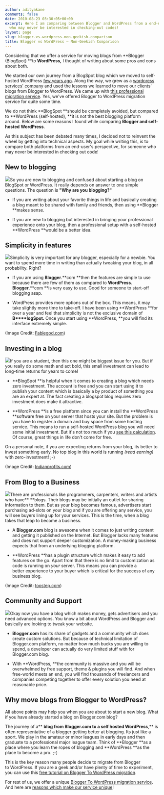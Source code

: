 ```yaml
---
author: adityakane
comments: false
date: 2010-08-23 03:30:05+00:00
excerpt: Here I am comparing between Blogger and WordPress from a end-user's perspective,
  who may never be interested in checking-out codes!
layout: page
slug: blogger-vs-wordpress-non-geekish-comparison
title: Blogger vs WordPress – Non-Geekish Comparison
---
```


Considering that we offer a service for moving blogs from **Blogger (BlogSpot) **to **WordPress,** I thought of writing about some pros and cons about both.

We started our own journey from a BlogSpot blog which we moved to self-hosted WordPress [few years ago](http://devilsworkshop.org/bye-bye-blogger-devils-workshop-is-moving-to-wordpress/). Along the way, we grew as a [wordpress services' company](https://rtcamp.com/services/) and used the lessons we learned to move our clients' blogs from Blogger to WordPress. We came up with [this professional migration service](https://rtcamp.com/blogger-to-wordpress/service/). Yes, we've offered Blogger to WordPress migration service for quite some time.

We do not think **BlogSpot **should be completely avoided, but compared to **WordPress (self-hosted), **it is not the best blogging platform around. Below are some reasons I found while comparing **Blogger **and** self-hosted** **WordPress**.

As this subject has been debated many times, I decided not to reinvent the wheel by getting into technical aspects. My goal while writing this, is to compare both platforms from an end-user's perspective, for someone who may never be interested in checking out code!


## New to blogging


[![](https://rtcamp.com/wp-content/uploads/2012/09/new-to-blogging-blogger-to-wp.png)](https://rtcamp.com/wp-content/uploads/2012/09/new-to-blogging-blogger-to-wp.png)So you are new to blogging and confused about starting a blog on BlogSpot or WordPress. It really depends on answer to one simple questions. The question is **"Why are you blogging?"**



	
  * If you are writing about your favorite things in life and basically creating a blog meant to be shared with family and friends, then using **Blogger **makes sense.

	
  * If you are new to blogging but interested in bringing your professional experience onto your blog, then a professional setup with a self-hosted **WordPress **would be a better idea.




## Simplicity in features


[![](https://rtcamp.com/wp-content/uploads/2010/08/simplicity-blogger-to-wordpress1.png)](https://rtcamp.com/wp-content/uploads/2010/08/simplicity-blogger-to-wordpress1.png)Simplicity is very important for any blogger, especially for a newbie. You want to spend more time in writing than actually tweaking your blog, in all probability. Right?



	
  * If you are using **Blogger**.**com **then the features are simple to use because there are few of them as compared to **WordPress**. **Blogger**.**com **is very easy to use. Good for someone to start-off blogging asap.

	
  * WordPress provides more options out of the box. This means, it may take slightly more time to take-off. I have been using **WordPress **for over a year and feel that simplicity is not the exclusive domain of **B****logSpot.** Once you start using **WordPress, **you will find its interface extremely simple.




(Image Credit: [Fablegod.com](http://fablegod.com/design-what-works-what-doesnt-c-salt-principle/))





## Investing in a blog


[![](https://rtcamp.com/wp-content/uploads/2010/08/investment-blogger-to-wp1.png)](https://rtcamp.com/wp-content/uploads/2010/08/investment-blogger-to-wp1.png)If you are a student, then this one might be biggest issue for you. But if you really do some math and act bold, this small investment can lead to long-time returns for years to come!



	
  * **BlogSpot **is helpful when it comes to creating a blog which needs zero investment. The account is free and you can start using it to publish your content which is basically a by product of something you are an expert at. The fact creating a blogspot blog requires zero investment does make it attractive.

	
  * **WordPress **is a free platform since you can install the **WordPress **software free on your server that hosts your site. But the problem is you have to register a domain and buy space from some hosting service. This means to run a self-hosted WordPress blog you will need some initial investment. But it's not too much if you [see this calculation](http://bloggertowp.org/webhosts/hostgator). Of course, great things in life don't come for free.


On a personal note, if you are expecting returns from your blog, its better to invest something early. No top blog in this world is running _(read earning)_ with zero-investment! ;-)


(Image Credit: [Indianprofits.com](http://indianprofits.com/top-investment-myths))





## From Blog to a Business


[![](https://rtcamp.com/wp-content/uploads/2010/08/blogging-business-blogger-to-wp1.png)](https://rtcamp.com/wp-content/uploads/2010/08/blogging-business-blogger-to-wp1.png)There are professionals like programmers, carpenters, writers and artists who have** **blogs. Their blogs may be initially an outlet for sharing information to them. But as your blog becomes famous, advertisers start purchasing ad-slots on your blog and if you are offering any service, you will see buyers lining up for your services. This is the time, when a blog takes that leap to become a business.



	
  * A **Blogger.com** blog is awesome when it comes to just writing content and getting it published on the Internet. But Blogger lacks many features and does not support deeper customization. A money-making business expects that from an underlying blogging platform.

	
  * **WordPress **has a plugin structure which makes it easy to add features on the go. Apart from that there is no limit to customization as code is running on _your_ server. This means you can provide a better experience to your buyer which is critical for the success of any business blog.




(Image Credit: [toostep.com](http://toostep.com/idea/how-entrepreneurs-can-create-effective-business-plans))





## Community and Support


[![](https://rtcamp.com/wp-content/uploads/2010/08/community-blogger-to-wp1.png)](https://rtcamp.com/wp-content/uploads/2010/08/community-blogger-to-wp1.png)Okay now you have a blog which makes money, gets advertisers and you need advanced options. You know a bit about WordPress and Blogger and basically are looking to tweak your website.



	
  * **Blogger.com** has its share of gadgets and a community which does create custom solutions. But because of technical limitation of Blogger.com platform, no matter how much bucks you are willing to spend, a developer can actually do very limited stuff with for Blogger.com blog.

	
  * With **WordPress, **the community is massive and you will be overwhelmed by free support, theme & plugins you will find. And when free-world meets an end, you will find thousands of freelancers and companies competing together to offer every solution you need at reasonable price.




## Why move blogs from Blogger to WordPress?


All above points may help you when you are about to start a new blog. What if you have already started a blog on Blogger.com blog?

The journey of a** **blog from Blogger.com to a self hosted WordPress**,** is often representative of a blogger getting better at blogging. Its just like a sport. We play in the amateur or minor leagues in early days and then graduate to a professional major league team. Think of **Blogger **as a place where you learn the ropes of blogging and **WordPress **as the place to become a pro. ;-)

This is the key reason many people decide to migrate from Blogger to WordPress. If you are a geek and/or have plenty of time to experiment, you can use this [free tutorial on Blogger To WordPress migration](http://devilsworkshop.org/moving-from-blogger-to-wordpress-maintaining-permalinks-traffic-seo/).

For rest of us, we offer a unique [Blogger To WordPress migration service](https://rtcamp.com/blogger-to-wordpress/service/). And here are [reasons which make our service unique](https://rtcamp.com/news/whats-so-special-about-our-blogger-to-wordpress-migration-service/)!
